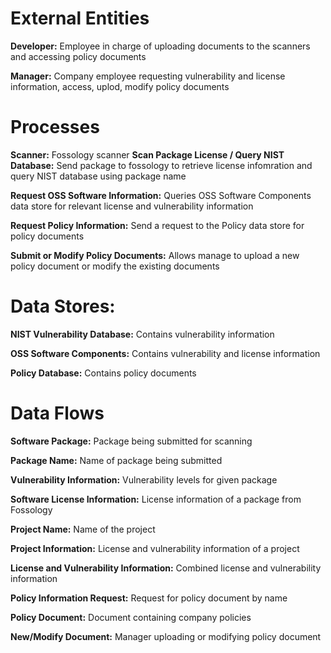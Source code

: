 # External Entities
**Developer:** Employee in charge of uploading documents to the scanners and accessing policy documents

**Manager:** Company employee requesting vulnerability and license information, access, uplod, modify policy documents

# Processes
**Scanner:** Fossology scanner
**Scan Package License / Query NIST Database:** Send package to fossology to retrieve license infomration and query NIST database using package name

**Request OSS Software Information:** Queries OSS Software Components data store for relevant license and vulnerability information

**Request Policy Information:** Send a request to the Policy data store for policy documents

**Submit or Modify Policy Documents:** Allows manage to upload a new policy document or modify the existing documents

# Data Stores: 
**NIST Vulnerability Database:** Contains vulnerability information 

**OSS Software Components:** Contains vulnerability and license information

**Policy Database:** Contains policy documents

# Data Flows
**Software Package:** Package being submitted for scanning

**Package Name:** Name of package being submitted

**Vulnerability Information:** Vulnerability levels for given package

**Software License Information:** License information of a package from Fossology

**Project Name:** Name of the project 

**Project Information:** License and vulnerability information of a project

**License and Vulnerability Information:** Combined license and vulnerability information

**Policy Information Request:** Request for policy document by name

**Policy Document:** Document containing company policies

**New/Modify Document:** Manager uploading or modifying policy document
